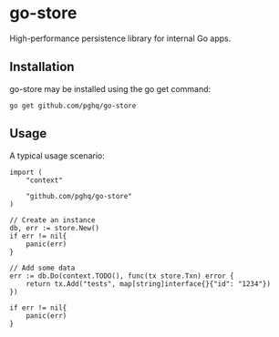 # go-store
High-performance persistence library for internal Go apps.

## Installation

go-store may be installed using the go get command:

```
go get github.com/pghq/go-store
```
## Usage

A typical usage scenario:

```
import (
    "context"
    
    "github.com/pghq/go-store"
)

// Create an instance
db, err := store.New()
if err != nil{
    panic(err)
}

// Add some data
err := db.Do(context.TODO(), func(tx store.Txn) error {
    return tx.Add("tests", map[string]interface{}{"id": "1234"})
})

if err != nil{
    panic(err)
}
```